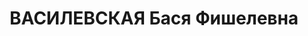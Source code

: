 ---
title: ВАСИЛЕВСКАЯ Бася Фишелевна
description: "Род. в 1898, Украина, член ВКП(б). Секр. Заднепров. РК ВКП(б) г.Смоленск\
  \ \n  Арестована 10.07.1937. Обв. по ст. 58-7, 8, 11. Приговор: выездная сессия\
  \ ВК ВС СССР, 22.11.1937 – ВМН. Расстреляна 22.11.1937"
---